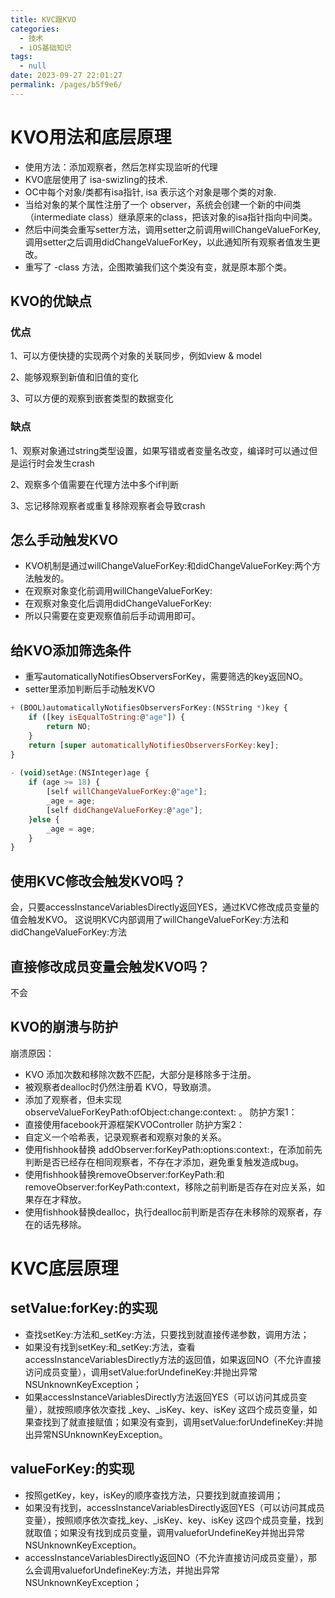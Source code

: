 ```yaml
---
title: KVC跟KVO
categories: 
  - 技术
  - iOS基础知识
tags: 
  - null
date: 2023-09-27 22:01:27
permalink: /pages/b5f9e6/
---
```


# KVO用法和底层原理

- 使用方法：添加观察者，然后怎样实现监听的代理
- KVO底层使用了 isa-swizling的技术.
- OC中每个对象/类都有isa指针, isa 表示这个对象是哪个类的对象.
- 当给对象的某个属性注册了一个 observer，系统会创建一个新的中间类（intermediate class）继承原来的class，把该对象的isa指针指向中间类。
- 然后中间类会重写setter方法，调用setter之前调用willChangeValueForKey, 调用setter之后调用didChangeValueForKey，以此通知所有观察者值发生更改。
- 重写了 -class 方法，企图欺骗我们这个类没有变，就是原本那个类。

## KVO的优缺点

### 优点

1、可以方便快捷的实现两个对象的关联同步，例如view & model

2、能够观察到新值和旧值的变化

3、可以方便的观察到嵌套类型的数据变化

### 缺点
1、观察对象通过string类型设置，如果写错或者变量名改变，编译时可以通过但是运行时会发生crash

2、观察多个值需要在代理方法中多个if判断

3、忘记移除观察者或重复移除观察者会导致crash


## 怎么手动触发KVO

- KVO机制是通过willChangeValueForKey:和didChangeValueForKey:两个方法触发的。
- 在观察对象变化前调用willChangeValueForKey:
- 在观察对象变化后调用didChangeValueForKey:
- 所以只需要在变更观察值前后手动调用即可。

## 给KVO添加筛选条件

- 重写automaticallyNotifiesObserversForKey，需要筛选的key返回NO。
- setter里添加判断后手动触发KVO
``` js
+ (BOOL)automaticallyNotifiesObserversForKey:(NSString *)key {
    if ([key isEqualToString:@"age"]) {
        return NO;
    }
    return [super automaticallyNotifiesObserversForKey:key];
}
​
- (void)setAge:(NSInteger)age {
    if (age >= 18) {
        [self willChangeValueForKey:@"age"];
        _age = age;
        [self didChangeValueForKey:@"age"];
    }else {
        _age = age;
    }
}
```

## 使用KVC修改会触发KVO吗？

会，只要accessInstanceVariablesDirectly返回YES，通过KVC修改成员变量的值会触发KVO。
这说明KVC内部调用了willChangeValueForKey:方法和didChangeValueForKey:方法

## 直接修改成员变量会触发KVO吗？
不会

## KVO的崩溃与防护

崩溃原因：

- KVO 添加次数和移除次数不匹配，大部分是移除多于注册。
- 被观察者dealloc时仍然注册着 KVO，导致崩溃。
- 添加了观察者，但未实现 observeValueForKeyPath:ofObject:change:context: 。 防护方案1：
- 直接使用facebook开源框架KVOController 防护方案2：
- 自定义一个哈希表，记录观察者和观察对象的关系。
- 使用fishhook替换 addObserver:forKeyPath:options:context:，在添加前先判断是否已经存在相同观察者，不存在才添加，避免重复触发造成bug。
- 使用fishhook替换removeObserver:forKeyPath:和removeObserver:forKeyPath:context，移除之前判断是否存在对应关系，如果存在才释放。
- 使用fishhook替换dealloc，执行dealloc前判断是否存在未移除的观察者，存在的话先移除。

# KVC底层原理

## setValue:forKey:的实现

- 查找setKey:方法和_setKey:方法，只要找到就直接传递参数，调用方法；
- 如果没有找到setKey:和_setKey:方法，查看accessInstanceVariablesDirectly方法的返回值，如果返回NO（不允许直接访问成员变量），调用setValue:forUndefineKey:并抛出异常NSUnknownKeyException；
- 如果accessInstanceVariablesDirectly方法返回YES（可以访问其成员变量），就按照顺序依次查找 _key、_isKey、key、isKey 这四个成员变量，如果查找到了就直接赋值；如果没有查到，调用setValue:forUndefineKey:并抛出异常NSUnknownKeyException。

## valueForKey:的实现

- 按照getKey，key，isKey的顺序查找方法，只要找到就直接调用；
- 如果没有找到，accessInstanceVariablesDirectly返回YES（可以访问其成员变量），按照顺序依次查找_key、_isKey、key、isKey 这四个成员变量，找到就取值；如果没有找到成员变量，调用valueforUndefineKey并抛出异常NSUnknownKeyException。
- accessInstanceVariablesDirectly返回NO（不允许直接访问成员变量），那么会调用valueforUndefineKey:方法，并抛出异常NSUnknownKeyException；